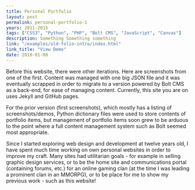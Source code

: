 ```yaml
---
title: Personal Portfolio
layout: post
permalink: personal-portfolio-1
years: 2011-2015
tags: ["CSS3", "Python", "PHP", "Bolt CMS", "JavaScript", "Canvas"]
description: Something Something something
link: "/examples/old-folio-intro/index.html"
link_title: "View Demo"
date: 2010-01-08
---
```


Before this website, there were other iterations. Here are screenshots from one of the first. Content was managed with one big JSON file and it was eventually scrapped in order to migrate to a version powered by Bolt CMS as a back-end, for ease of managing content. Currently, this site you are on uses Jekyll and GitHub pages.

For the prior version (first screenshots), which mostly has a listing of screenshots/demos, Python dictionary files were used to store contents of portfolio items, but management of portfolio items soon grew to be arduous to the point where a full content management system such as Bolt seemed most appropriate.

Since I started exploring web design and development at twelve years old, I have spent much time working on own personal websites in order to improve my craft. Many sites had utilitarian goals - for example in selling graphic design services, or to be the home site and communications portal (containing forums, etc.) for an online gaming clan (at the time I was leading a prominent clan in an MMORPG), or to be place for me to show my previous work - such as this website!
